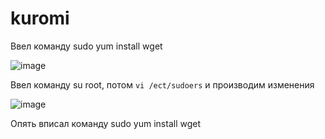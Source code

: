 # kuromi
Ввел команду sudo yum install wget


![image](https://github.com/user-attachments/assets/470210ff-f6a1-485b-9870-8076262d8d78)


Ввел команду su root, потом `vi /ect/sudoers` и производим изменения 


![image](https://github.com/user-attachments/assets/8aedc754-4535-4888-a4ff-52924e34641c)

Опять вписал команду sudo yum install wget 
